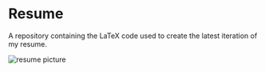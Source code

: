 # Resume

A repository containing the LaTeX code used to create the latest iteration of my resume.

![resume picture](https://i.imgur.com/E5csWAz.png)
